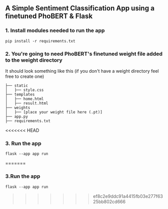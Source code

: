 ## A Simple Sentiment Classification App using a finetuned PhoBERT & Flask

### 1. Install modules needed to run the app
    pip install -r requirements.txt

### 2. You're going to need PhoBERT's finetuned weight file added to the weight directory
It should look something like this (if you don't have a weight directory feel free to create one)

    ├── static                    
    │   ├── style.css
    ├── templates                    
    │   ├── home.html
    │   ├── result.html
    ├── weights                    
    │   ├── [place your weight file here (.pt)]
    ├── app.py                    
    ├── requirements.txt 

<<<<<<< HEAD
### 3. Run the app
    flask --app app run
=======
### 3.Run the app
    flask --app app run
>>>>>>> ef8c2e9ddc91a4415fb03e277f6325bb802cd666
